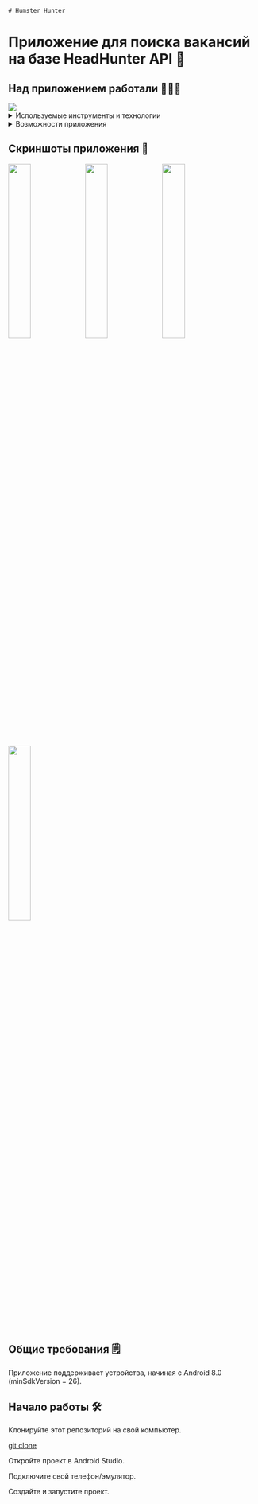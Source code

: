     # Humster Hunter

# Приложение для поиска вакансий на базе HeadHunter API 🔎

## Над приложением работали 👨🏻‍💻
<a href="https://github.com/kawunus/hamster-hunter-android/graphs/contributors">
  <img src="https://contrib.rocks/image?repo=kawunus/hamster-hunter-android&max=6" />
</a>


<details>
<summary>Используемые инструменты и технологии</summary>

| Технологии                   | Технологии                   |
|------------------------------|------------------------------|
| MVVM                         | Kotlin Coroutines            |
| Single Activity              | Fragment                     |
| Koin                         | Room                         |
| Retrofit2                    | SafeArgs                     |
| Jetpack Paging 3             | Detekt                       |
| RecyclerView                 | SharedPreferences            |
| Gson                         | BottomNavigationView         |
| LiveData                     | Jetpack Navigation Component |

</details>

<details>
<summary>Возможности приложения</summary>

| Features                          |
|-----------------------------------|
| Поиск вакансий                    |
| Просмотр деталей вакансий         |
| Добавление вакансий в избранное   |
| Выставление фильтров вакансий     |

</details>


## Скриншоты приложения 📱

<img src="https://github.com/kawunus/hamster-hunter-android/blob/main/5.jpg?raw=true" width="30%" height="30%"> <img src="https://github.com/kawunus/hamster-hunter-android/blob/main/2.jpg?raw=true" width="30%" height="30%">
<img src="https://github.com/kawunus/hamster-hunter-android/blob/main/1.jpg?raw=true" width="30%" height="30%"> <img src="https://github.com/kawunus/hamster-hunter-android/blob/main/4.jpg?raw=true" width="30%" height="30%">

## Общие требования 🗒️

Приложение поддерживает устройства, начиная с Android 8.0 (minSdkVersion = 26).

## Начало работы 🛠️

Клонируйте этот репозиторий на свой компьютер.

[git clone](https://github.com/kawunus/hamster-hunter-android)

Откройте проект в Android Studio.

Подключите свой телефон/эмулятор.

Создайте и запустите проект.
